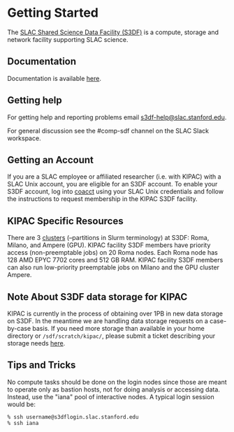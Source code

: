 # Getting Started

The [SLAC Shared Science Data Facility (S3DF)](https://s3df.slac.stanford.edu) is a compute, storage and network facility supporting SLAC science.

## Documentation

Documentation is available [here](https://s3df.slac.stanford.edu/public/doc/#/).

## Getting help

For getting help and reporting problems email s3df-help@slac.stanford.edu.

For general discussion see the #comp-sdf channel on the SLAC Slack workspace.

## Getting an Account

If you are a SLAC employee or affiliated researcher (i.e. with KIPAC) with a SLAC Unix account, you are eligible for an S3DF account. To enable your S3DF account, log into [coacct](https://coact.slac.stanford.edu/) using your SLAC Unix credentials and follow the instructions to request membership in the KIPAC S3DF facility.

## KIPAC Specific Resources

There are 3 [clusters](https://s3df.slac.stanford.edu/public/doc/#/batch-compute?id=clusters-amp-repos) (–partitions in Slurm terminology) at S3DF: Roma, Milano, and Ampere (GPU). KIPAC facility S3DF members have priority access (non-preemptable jobs) on 20 Roma nodes. Each Roma node has 128 AMD EPYC 7702 cores and 512 GB RAM. KIPAC facility S3DF members can also run low-priority preemptable jobs on Milano and the GPU cluster Ampere.

## Note About S3DF data storage for KIPAC

KIPAC is currently in the process of obtaining over 1PB in new data storage on S3DF. In the meantime we are handling data storage requests on a case-by-case basis. If you need more storage than available in your home directory or `/sdf/scratch/kipac/`, please submit a ticket describing your storage needs [here](https://slacprod.servicenowservices.com/gethelp.do).

## Tips and Tricks

No compute tasks should be done on the login nodes since those are meant to operate only as bastion hosts, not for doing analysis or accessing data. Instead, use the "iana" pool of interactive nodes. A typical login session would be:
```
% ssh username@s3dflogin.slac.stanford.edu
% ssh iana
```

